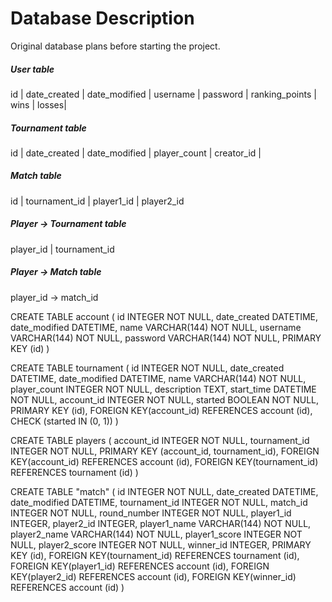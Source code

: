# Database Description

Original database plans before starting the project.

##### User table

id | date_created | date_modified | username | password | ranking_points | wins | losses|

##### Tournament table 

id | date_created | date_modified | player_count | creator_id |

##### Match table

id | tournament_id | player1_id | player2_id 

##### Player -> Tournament table

player_id | tournament_id

##### Player -> Match table

player_id -> match_id 

CREATE TABLE account (
	id INTEGER NOT NULL, 
	date_created DATETIME, 
	date_modified DATETIME, 
	name VARCHAR(144) NOT NULL, 
	username VARCHAR(144) NOT NULL, 
	password VARCHAR(144) NOT NULL, 
	PRIMARY KEY (id)
)

CREATE TABLE tournament (
	id INTEGER NOT NULL, 
	date_created DATETIME, 
	date_modified DATETIME, 
	name VARCHAR(144) NOT NULL, 
	player_count INTEGER NOT NULL, 
	description TEXT, 
	start_time DATETIME NOT NULL, 
	account_id INTEGER NOT NULL, 
	started BOOLEAN NOT NULL, 
	PRIMARY KEY (id), 
	FOREIGN KEY(account_id) REFERENCES account (id), 
	CHECK (started IN (0, 1))
)


CREATE TABLE players (
	account_id INTEGER NOT NULL, 
	tournament_id INTEGER NOT NULL, 
	PRIMARY KEY (account_id, tournament_id), 
	FOREIGN KEY(account_id) REFERENCES account (id), 
	FOREIGN KEY(tournament_id) REFERENCES tournament (id)
)


CREATE TABLE "match" (
	id INTEGER NOT NULL, 
	date_created DATETIME, 
	date_modified DATETIME, 
	tournament_id INTEGER NOT NULL, 
	match_id INTEGER NOT NULL, 
	round_number INTEGER NOT NULL, 
	player1_id INTEGER, 
	player2_id INTEGER, 
	player1_name VARCHAR(144) NOT NULL, 
	player2_name VARCHAR(144) NOT NULL, 
	player1_score INTEGER NOT NULL, 
	player2_score INTEGER NOT NULL, 
	winner_id INTEGER, 
	PRIMARY KEY (id), 
	FOREIGN KEY(tournament_id) REFERENCES tournament (id), 
	FOREIGN KEY(player1_id) REFERENCES account (id), 
	FOREIGN KEY(player2_id) REFERENCES account (id), 
	FOREIGN KEY(winner_id) REFERENCES account (id)
)



